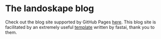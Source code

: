 # The landoskape blog

Check out the blog site supported by GitHub Pages [here](https://landoskape.github.io/). This blog site is facilitated by an extremely useful [template](https://github.com/fastai/fast_template) written by fastai, thank you to them. 

